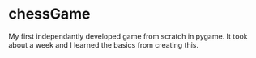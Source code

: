# chessGame
My first independantly developed game from scratch in pygame. It took about a week and I learned the basics from creating this.
